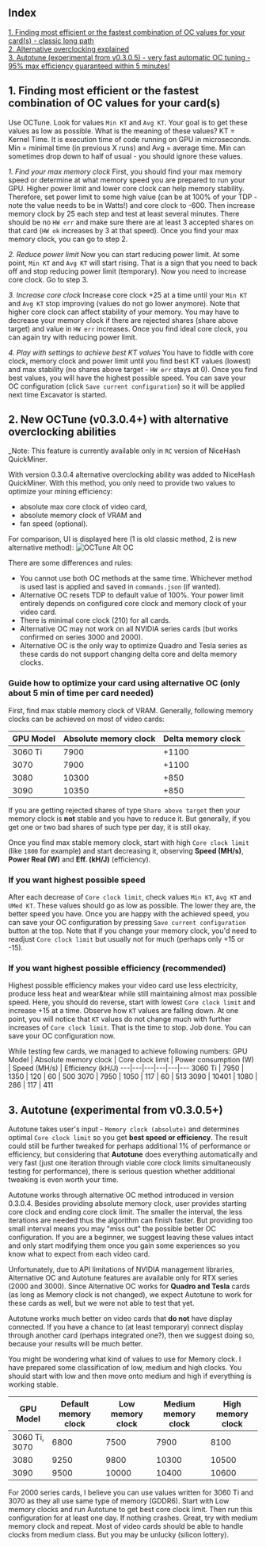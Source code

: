 ## Index
[1. Finding most efficient or the fastest combination of OC values for your card(s) - classic long path](#count01)<br>
[2. Alternative overclocking explained](#count02)<br>
[3. Autotune (experimental from v0.3.0.5) - very fast automatic OC tuning - 95% max efficiency guaranteed within 5 minutes!](#count03)<br>

## <a name="count01"></a> 1. Finding most efficient or the fastest combination of OC values for your card(s)

Use OCTune. Look for values `Min KT` and `Avg KT`. Your goal is to get these values as low as possible. What is the meaning of these values? KT = Kernel Time. It is execution time of code running on GPU in microseconds. Min = minimal time (in previous X runs) and Avg = average time. Min can sometimes drop down to half of usual - you should ignore these values.

_1. Find your max memory clock_
First, you should find your max memory speed or determine at what memory speed you are prepared to run your GPU. Higher power limit and lower core clock can help memory stability. Therefore, set power limit to some high value (can be at 100% of your TDP - note the value needs to be in Watts!) and core clock to -600. Then increase memory clock by 25 each step and test at least several minutes. There should be no `HW err` and make sure there are at least 3 accepted shares on that card (`HW ok` increases by 3 at that speed). Once you find your max memory clock, you can go to step 2.

_2. Reduce power limit_
Now you can start reducing power limit. At some point, `Min KT` and `Avg KT` will start rising. That is a sign that you need to back off and stop reducing power limit (temporary). Now you need to increase core clock. Go to step 3.

_3. Increase core clock_
Increase core clock +25 at a time until your `Min KT` and `Avg KT` stop improving (values do not go lower anymore). Note that higher core clock can affect stability of your memory. You may have to decrease your memory clock if there are rejected shares (share above target) and value in `HW err` increases. Once you find ideal core clock, you can again try with reducing power limit.

_4. Play with settings to achieve best KT values_
You have to fiddle with core clock, memory clock and power limit until you find best KT values (lowest) and max stability (no shares above target - `HW err` stays at 0). Once you find best values, you will have the highest possible speed. You can save your OC configuration (click `Save current configuration`) so it will be applied next time Excavator is started.

## <a name="count02"></a> 2. New OCTune (v0.3.0.4+) with alternative overclocking abilities

_Note: This feature is currently available only in `RC` version of NiceHash QuickMiner.

With version 0.3.0.4 alternative overclocking ability was added to NiceHash QuickMiner. With this method, you only need to provide two values to optimize your mining efficiency:
* absolute max core clock of video card,
* absolute memory clock of VRAM and
* fan speed (optional).

For comparison, UI is displayed here (1 is old classic method, 2 is new alternative method):
![OCTune Alt OC](https://github.com/nicehash/NiceHashQuickMiner/blob/main/images/octunealt.png?raw=true)

There are some differences and rules:
* You cannot use both OC methods at the same time. Whichever method is used last is applied and saved in `commands.json` (if wanted).
* Alternative OC resets TDP to default value of 100%. Your power limit entirely depends on configured core clock and memory clock of your video card.
* There is minimal core clock (210) for all cards.
* Alternative OC may not work on all NVIDIA series cards (but works confirmed on series 3000 and 2000).
* Alternative OC is the only way to optimize Quadro and Tesla series as these cards do not support changing delta core and delta memory clocks.

### Guide how to optimize your card using alternative OC (only about 5 min of time per card needed)

First, find max stable memory clock of VRAM. Generally, following memory clocks can be achieved on most of video cards:

GPU Model | Absolute memory clock | Delta memory clock
----------|-----------------------|--------------------
3060 Ti | 7900 | +1100
3070 | 7900 | +1100
3080 | 10300 | +850
3090 | 10350 | +850

If you are getting rejected shares of type `Share above target` then your memory clock is **not** stable and you have to reduce it. But generally, if you get one or two bad shares of such type per day, it is still okay.

Once you find max stable memory clock, start with high `Core clock limit` (like `1800` for example) and start decreasing it, observing **Speed (MH/s)**, **Power Real (W)** and **Eff. (kH/J)** (efficiency).

### If you want highest possible speed

After each decrease of `Core clock limit`, check values `Min KT`, `Avg KT` and `UMed KT`. These values should go as low as possible. The lower they are, the better speed you have. Once you are happy with the achieved speed, you can save your OC configuration by pressing `Save current configuration` button at the top. Note that if you change your memory clock, you'd need to readjust `Core clock limit` but usually not for much (perhaps only +15 or -15).

### If you want highest possible efficiency (recommended)

Highest possible efficiency makes your video card use less electricity, produce less heat and wear&tear while still maintaining almost max possible speed. Here, you should do reverse, start with lowest `Core clock limit` and increase +15 at a time. Observe how `KT` values are falling down. At one point, you will notice that `KT` values do not change much with further increases of `Core clock limit`. That is the time to stop. Job done. You can save your OC configuration now.

While testing few cards, we managed to achieve following numbers:
GPU Model | Absolute memory clock | Core clock limit | Power consumption (W) | Speed (MH/s) | Efficiency (kH/J)
---|---|---|---|---|---
3060 Ti | 7950 | 1350 | 120 | 60 | 500
3070 | 7950 | 1050 | 117 | 60 | 513
3090 | 10401 | 1080 | 286 | 117 | 411


## <a name="count03"></a> 3. Autotune (experimental from v0.3.0.5+)

Autotune takes user's input - `Memory clock (absolute)` and determines optimal `Core clock limit` so you get **best speed or efficiency**. The result could still be further tweaked for perhaps additional 1% of performance or efficiency, but considering that **Autotune** does everything automatically and very fast (just one iteration through viable core clock limits simultaneously testing for performance), there is serious question whether additional tweaking is even worth your time.

Autotune works through alternative OC method introduced in version 0.3.0.4. Besides providing absolute memory clock, user provides starting core clock and ending core clock limit. The smaller the interval, the less iterations are needed thus the algorithm can finish faster. But providing too small interval means you may "miss out" the possible better OC configuration. If you are a beginner, we suggest leaving these values intact and only start modifying them once you gain some experiences so you know what to expect from each video card.

Unfortunately, due to API limitations of NVIDIA management libraries, Alternative OC and Autotune features are available only for RTX series (2000 and 3000). Since Alternative OC works for **Quadro and Tesla** cards (as long as Memory clock is not changed), we expect Autotune to work for these cards as well, but we were not able to test that yet.

Autotune works much better on video cards that **do not** have display connected. If you have a chance to (at least temporary) connect display through another card (perhaps integrated one?), then we suggest doing so, because your results will be much better.

You might be wondering what kind of values to use for Memory clock. I have prepared some classification of low, medium and high clocks. You should start with low and then move onto medium and high if everything is working stable.

GPU Model | Default memory clock | Low memory clock | Medium memory clock | High memory clock
----------|----------------------|------------------|---------------------|-------------------
3060 Ti, 3070 | 6800 | 7500 | 7900 | 8100
3080 | 9250 | 9800 | 10300 | 10500
3090 | 9500 | 10000 | 10400 | 10600

For 2000 series cards, I believe you can use values written for 3060 Ti and 3070 as they all use same type of memory (GDDR6). Start with Low memory clocks and run Autotune to get best core clock limit. Then run this configuration for at least one day. If nothing crashes. Great, try with medium memory clock and repeat. Most of video cards should be able to handle clocks from medium class. But you may be unlucky (silicon lottery).
